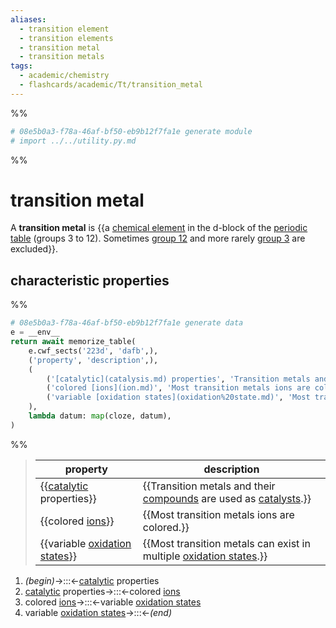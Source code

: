 ```yaml
---
aliases:
  - transition element
  - transition elements
  - transition metal
  - transition metals
tags:
  - academic/chemistry
  - flashcards/academic/Tt/transition_metal
---
```


%%
```Python
# 08e5b0a3-f78a-46af-bf50-eb9b12f7fa1e generate module
# import ../../utility.py.md
```
%%

# transition metal

A __transition metal__ is {{a [chemical element](chemical%20element.md) in the d-block of the [periodic table](periodic%20table.md) (groups 3 to 12). Sometimes [group 12](group%2012%20element.md) and more rarely [group 3](group%203%20element.md) are excluded}}.

## characteristic properties

%%
```Python
# 08e5b0a3-f78a-46af-bf50-eb9b12f7fa1e generate data
e = __env__
return await memorize_table(
	e.cwf_sects('223d', 'dafb',),
	('property', 'description',),
	(
		('[catalytic](catalysis.md) properties', 'Transition metals and their [compounds](chemical%20compound.md) are used as [catalysts](catalysis.md).',),
		('colored [ions](ion.md)', 'Most transition metals ions are colored.',),
		('variable [oxidation states](oxidation%20state.md)', 'Most transition metals can exist in multiple [oxidation states](oxidation%20state.md).',),
	),
	lambda datum: map(cloze, datum),
)
```
%%

<!--08e5b0a3-f78a-46af-bf50-eb9b12f7fa1e generate section="223d"--><!-- The following content is generated at 2023-04-09T14:14:06.744759+08:00. Any edits will be overridden! -->

> | property | description |
> |-|-|
> | {{[catalytic](catalysis.md) properties}} | {{Transition metals and their [compounds](chemical%20compound.md) are used as [catalysts](catalysis.md).}} |
> | {{colored [ions](ion.md)}} | {{Most transition metals ions are colored.}} |
> | {{variable [oxidation states](oxidation%20state.md)}} | {{Most transition metals can exist in multiple [oxidation states](oxidation%20state.md).}} |

<!--/08e5b0a3-f78a-46af-bf50-eb9b12f7fa1e-->

<!--08e5b0a3-f78a-46af-bf50-eb9b12f7fa1e generate section="dafb"--><!-- The following content is generated at 2023-04-08T14:02:07.542272+08:00. Any edits will be overridden! -->

1. _(begin)_→:::←[catalytic](catalysis.md) properties
2. [catalytic](catalysis.md) properties→:::←colored [ions](ion.md)
3. colored [ions](ion.md)→:::←variable [oxidation states](oxidation%20state.md)
4. variable [oxidation states](oxidation%20state.md)→:::←_(end)_

<!--/08e5b0a3-f78a-46af-bf50-eb9b12f7fa1e-->

